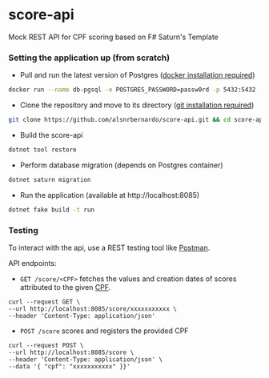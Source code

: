 # score-api
Mock REST API for CPF scoring based on F# Saturn's Template

### Setting the application up (from scratch)

- Pull and run the latest version of Postgres ([docker installation required](https://docs.docker.com/get-docker/))
```sh
docker run --name db-pgsql -e POSTGRES_PASSWORD=passw0rd -p 5432:5432 -d postgres
```
 - Clone the repository and move to its directory ([git installation required](https://www.atlassian.com/git/tutorials/install-git))
```sh
git clone https://github.com/alsnrbernardo/score-api.git && cd score-api
```
- Build the score-api
```sh
dotnet tool restore
```
- Perform database migration (depends on Postgres container)
```sh
dotnet saturn migration
```
- Run the application (available at http://localhost:8085)
```sh
dotnet fake build -t run
```

### Testing

To interact with the api, use a REST testing tool like [Postman](https://www.postman.com/downloads/).

API endpoints:

* `GET /score/<CPF>` fetches the values and creation dates of scores attributed to the given [CPF](https://theonegenerator.com/generators/documents/cpf-generator/).
 ```
 curl --request GET \                
--url http://localhost:8085/score/xxxxxxxxxxx \
--header 'Content-Type: application/json'
 ```

* `POST /score` scores and registers the provided CPF
```
curl --request POST \
--url http://localhost:8085/score \ 
--header 'Content-Type: application/json' \
--data '{ "cpf": "xxxxxxxxxxx" }}'
```
